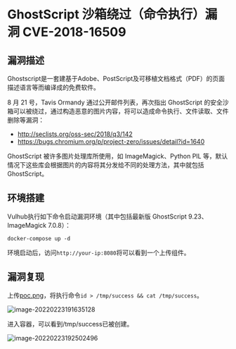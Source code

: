# GhostScript 沙箱绕过（命令执行）漏洞 CVE-2018-16509

## 漏洞描述

Ghostscript是一套建基于Adobe、PostScript及可移植文档格式（PDF）的页面描述语言等而编译成的免费软件。

8 月 21 号，Tavis Ormandy 通过公开邮件列表，再次指出 GhostScript 的安全沙箱可以被绕过，通过构造恶意的图片内容，将可以造成命令执行、文件读取、文件删除等漏洞：

- http://seclists.org/oss-sec/2018/q3/142
- https://bugs.chromium.org/p/project-zero/issues/detail?id=1640

GhostScript 被许多图片处理库所使用，如 ImageMagick、Python PIL 等，默认情况下这些库会根据图片的内容将其分发给不同的处理方法，其中就包括 GhostScript。

## 环境搭建

Vulhub执行如下命令启动漏洞环境（其中包括最新版 GhostScript 9.23、ImageMagick 7.0.8）：

```
docker-compose up -d
```

环境启动后，访问`http://your-ip:8080`将可以看到一个上传组件。

## 漏洞复现

上传[poc.png](https://github.com/vulhub/vulhub/blob/master/ghostscript/CVE-2018-16509/poc.png)，将执行命令`id > /tmp/success && cat /tmp/success`。

![image-20220223191635128](https://typora-1308934770.cos.ap-beijing.myqcloud.com/202202231916175.png)

进入容器，可以看到/tmp/success已被创建。

![image-20220223192502496](https://typora-1308934770.cos.ap-beijing.myqcloud.com/202202231925597.png)

